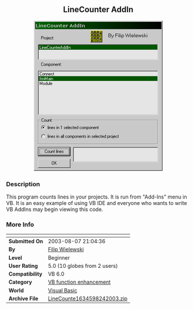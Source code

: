 ﻿<div align="center">

## LineCounter AddIn

<img src="PIC200382410152431.gif">
</div>

### Description

This program counts lines in your projects. It is run from "Add-Ins" menu in VB. It is an easy example of using VB IDE and everyone who wants to write VB AddIns may begin viewing this code.
 
### More Info
 


<span>             |<span>
---                |---
**Submitted On**   |2003-08-07 21:04:36
**By**             |[Filip Wielewski](https://github.com/Planet-Source-Code/PSCIndex/blob/master/ByAuthor/filip-wielewski.md)
**Level**          |Beginner
**User Rating**    |5.0 (10 globes from 2 users)
**Compatibility**  |VB 6\.0
**Category**       |[VB function enhancement](https://github.com/Planet-Source-Code/PSCIndex/blob/master/ByCategory/vb-function-enhancement__1-25.md)
**World**          |[Visual Basic](https://github.com/Planet-Source-Code/PSCIndex/blob/master/ByWorld/visual-basic.md)
**Archive File**   |[LineCounte1634598242003\.zip](https://github.com/Planet-Source-Code/filip-wielewski-linecounter-addin__1-47949/archive/master.zip)








